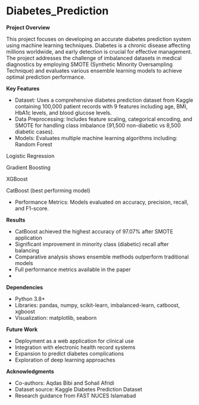 # Diabetes_Prediction
**Project Overview**

This project focuses on developing an accurate diabetes prediction system using machine learning techniques. Diabetes is a chronic disease affecting millions worldwide, and early detection is crucial for effective management. The project addresses the challenge of imbalanced datasets in medical diagnostics by employing SMOTE (Synthetic Minority Oversampling Technique) and evaluates various ensemble learning models to achieve optimal prediction performance.

**Key Features**

- Dataset: Uses a comprehensive diabetes prediction dataset from Kaggle containing 100,000 patient records with 9 features including age, BMI, HbA1c levels, and blood glucose levels.
- Data Preprocessing: Includes feature scaling, categorical encoding, and SMOTE for handling class imbalance (91,500 non-diabetic vs 8,500 diabetic cases).
- Models: Evaluates multiple machine learning algorithms including:
Random Forest

Logistic Regression

Gradient Boosting

XGBoost

CatBoost (best performing model)

- Performance Metrics: Models evaluated on accuracy, precision, recall, and F1-score.

**Results**
- CatBoost achieved the highest accuracy of 97.07% after SMOTE application
- Significant improvement in minority class (diabetic) recall after balancing
- Comparative analysis shows ensemble methods outperform traditional models
- Full performance metrics available in the paper
- 
**Dependencies**
- Python 3.8+
- Libraries: pandas, numpy, scikit-learn, imbalanced-learn, catboost, xgboost
- Visualization: matplotlib, seaborn

**Future Work**
- Deployment as a web application for clinical use
- Integration with electronic health record systems
- Expansion to predict diabetes complications
- Exploration of deep learning approaches

**Acknowledgments**
- Co-authors: Aqdas Bibi and Sohail Afridi
- Dataset source: Kaggle Diabetes Prediction Dataset
- Research guidance from FAST NUCES Islamabad
